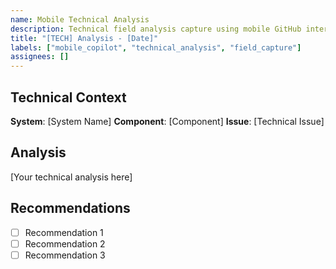 ```yaml
---
name: Mobile Technical Analysis
description: Technical field analysis capture using mobile GitHub interface
title: "[TECH] Analysis - [Date]"
labels: ["mobile_copilot", "technical_analysis", "field_capture"]
assignees: []
---
```


## Technical Context
**System**: [System Name]
**Component**: [Component]
**Issue**: [Technical Issue]

## Analysis
[Your technical analysis here]

## Recommendations
- [ ] Recommendation 1
- [ ] Recommendation 2
- [ ] Recommendation 3
